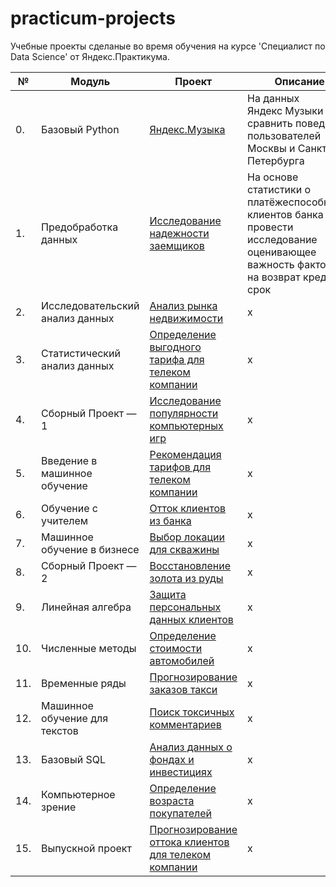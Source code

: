 # practicum-projects

Учебные проекты сделаные во время обучения на курсе 'Специалист по Data Science' от Яндекс.Практикума.



|  №  | Модуль| Проект | Описание | Библиотеки |
| --- | ---------------- | ---------------- |-------- | ----------------------- |
| 0.  | Базовый Python | [Яндекс.Музыка](00_python_basics_music/project_0_music) | На данных Яндекс Музыки сравнить поведение пользователей Москвы и Санкт-Петербурга | pandas, matplotlib |
| 1.  | Предобработка данных |[Исследование надежности заемщиков](01_data_preprocessing_bank/project_1_bank) | На основе статистики о платёжеспособности клиентов банка провести исследование оценивающее важность факторов на возврат кредита в срок | pandas|
| 2.  | Исследовательский анализ данных |[Анализ рынка недвижимости](02_eda_realty/project_2_realty) | x | x |
| 3.  | Статистический анализ данных |[Определение выгодного тарифа для телеком компании](03_sda_tariffs/project_3_tariffs) | x | x |
| 4.  | Сборный Проект — 1 |[Исследование популярности компьютерных игр](04_united_games/project_4_games) | x | x |
| 5.  | Введение в машинное обучение |[Рекомендация тарифов для телеком компании](05_ml_tariffs/project_5_ml) | x | x |
| 6.  | Обучение с учителем |[Отток клиентов из банка](06_supervised_learning_bank/project_6_bank) | x | x |
| 7.  | Машинное обучение в бизнесе |[Выбор локации для скважины](07_ml_in_business_oil/project_7_oil) | x | x |
| 8.  | Сборный Проект — 2 |[Восстановление золота из руды](08_united_gold/project_8_gold) | x | x |
| 9. | Линейная алгебра |[Защита персональных данных клиентов](09_linear_algebra_encryption/project_9_encryption) | x | x |
| 10. | Численные методы |[Определение стоимости автомобилей](10_numerical_methods_dealership/project_10_dealership) | x | x |
| 11. | Временные ряды |[Прогнозирование заказов такси](11_time_series_taxi/project_11_taxi) | x | x |
| 12. | Машинное обучение для текстов |[Поиск токсичных комментариев](12_nlp_toxicity/project_12_toxicity) |x | x |
| 13. | Базовый SQL |[Анализ данных о фондах и инвестициях](13_sql_investment/project_13_investment) | x | SQL |
| 14. | Компьютерное зрение |[Определение возраста покупателей](14_cv_age/project_14_age) |x | x |
| 15. | Выпускной проект |[Прогнозирование оттока клиентов для телеком компании](15_final_telecom/project_15_gradiate_telecom) | x | x |

